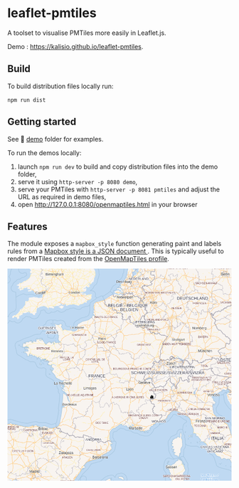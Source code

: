 # leaflet-pmtiles

A toolset to visualise PMTiles more easily in Leaflet.js.

Demo : https://kalisio.github.io/leaflet-pmtiles.

## Build

To build distribution files locally run: 
```
npm run dist
```

## Getting started

See :open_file_folder: [demo](./demo) folder for examples.

To run the demos locally:
1) launch `npm run dev` to build and copy distribution files into the demo folder,
2) serve it using `http-server -p 8080 demo`,
3) serve your PMTiles with `http-server -p 8081 pmtiles` and adjust the URL as required in demo files,
4) open http://127.0.0.1:8080/openmaptiles.html in your browser

## Features

The module exposes a `mapbox_style` function generating paint and labels rules from a [Mapbox style is a JSON document ](https://docs.mapbox.com/help/glossary/style/). This is typically useful to render PMTiles created from the [OpenMapTiles profile](https://github.com/openmaptiles/planetiler-openmaptiles).

![Image](./OpenMapTiles.png)